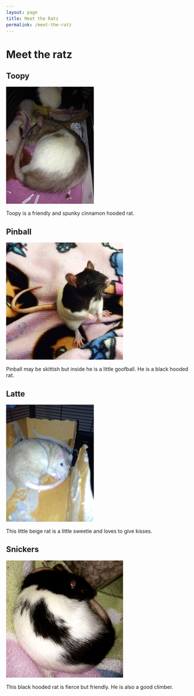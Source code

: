 ```yaml
---
layout: page
title: Meet the Ratz
permalink: /meet-the-ratz
---
```


# Meet the ratz

## Toopy

![Toopy](toopy.JPG)

Toopy is a friendly and spunky cinnamon hooded rat.

## Pinball

![Pinball](pinball.JPG)

Pinball may be skittish but inside he is a little goofball. He is a black hooded rat.

## Latte
![Latte](latte.JPG)

This little beige rat is a little sweetie and loves to give kisses.

## Snickers
![Snickers](snickers.JPG)

This black hooded rat is fierce but friendly. He is also a good climber.